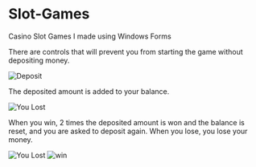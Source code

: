# Slot-Games
Casino Slot Games I made using Windows Forms

There are controls that will prevent you from starting the game without depositing money.

![Deposit](https://user-images.githubusercontent.com/109898238/208313171-89864b82-8633-4567-8d81-984f69332b9b.png)


The deposited amount is added to your balance.

![You Lost](https://user-images.githubusercontent.com/109898238/208313382-c1be236b-b8f2-4339-abb5-14d1fe7f241d.png)


When you win, 2 times the deposited amount is won and the balance is reset, and you are asked to deposit again.
When you lose, you lose your money.

![You Lost](https://user-images.githubusercontent.com/109898238/208313228-f416ccd0-c346-4bb0-8256-cb0397f7cdb5.png)
![win](https://user-images.githubusercontent.com/109898238/208313284-849d1309-4743-4423-9da8-47a54de9d6ee.png)
